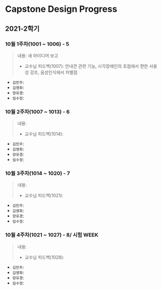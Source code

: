 # Capstone Design Progress

## 2021-2학기

### 10월 1주차(1001 ~ 1006) - 5
> 내용: 새 아이디어 보고
> - 교수님 피드백(1007): 안내견 관련 기능, 시각장애인의 초점에서 편한 사용성 강조, 음성인식에서 차별점
- `김민주`:
- `김영화`:
- `양유경`:
- `임수정`:

### 10월 2주차(1007 ~ 1013) - 6
> 내용:      
> - 교수님 피드백(1014):
- `김민주`:
- `김영화`:
- `양유경`:
- `임수정`:

### 10월 3주차(1014 ~ 1020) - 7
> 내용:   
> - 교수님 피드백(1021):
- `김민주`:
- `김영화`:
- `양유경`:
- `임수정`:

### 10월 4주차(1021 ~ 1027) - 8/ 시험 WEEK
> 내용:   
> - 교수님 피드백(1028):
- `김민주`:
- `김영화`:
- `양유경`:
- `임수정`:

